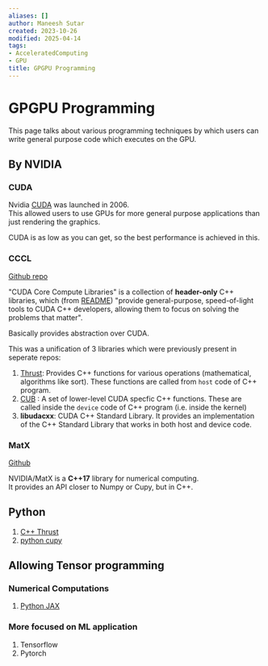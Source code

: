```yaml
---
aliases: []
author: Maneesh Sutar
created: 2023-10-26
modified: 2025-04-14
tags:
- AcceleratedComputing
- GPU
title: GPGPU Programming
---
```


# GPGPU Programming

This page talks about various programming techniques by which users can write general purpose code which executes on the GPU.

## By NVIDIA

### CUDA

Nvidia [CUDA](https://docs.nvidia.com/cuda/cuda-c-programming-guide) was launched in 2006.  
This allowed users to use GPUs for more general purpose applications than just rendering the graphics.

CUDA is as low as you can get, so the best performance is achieved in this.

### CCCL

[Github repo](https://github.com/NVIDIA/cccl)

"CUDA Core Compute Libraries" is a collection of **header-only** C++ libraries, which (from [README](https://github.com/nvidia/cccl?tab=readme-ov-file)) "provide general-purpose, speed-of-light tools to CUDA C++ developers, allowing them to focus on solving the problems that matter".

Basically provides abstraction over CUDA.

This was a unification of 3 libraries which were previously present in seperate repos:

1. [Thrust](https://github.com/NVIDIA/cccl/tree/main/thrust): Provides C++ functions for various operations (mathematical, algorithms like sort). These functions are called from `host` code of C++ program.
1. [CUB](https://github.com/NVIDIA/cccl/tree/main/cub) : A set of lower-level CUDA specfic C++ functions. These are called inside the `device` code of C++ program (i.e. inside the kernel)
1. **libudacxx**: CUDA C++ Standard Library. It provides an implementation of the C++ Standard Library that works in both host and device code.

### MatX

[Github](https://github.com/NVIDIA/MatX)

NVIDIA/MatX is a **C++17** library for numerical computing.  
It provides an API closer to Numpy or Cupy, but in C++.

## Python

1. [C++ Thrust](https://nvidia.github.io/cccl/thrust/)
1. [python cupy](https://cupy.dev/)

## Allowing Tensor programming

### Numerical Computations

1. [Python JAX](../Python/JAX.md)

### More focused on ML application

1. Tensorflow
1. Pytorch
